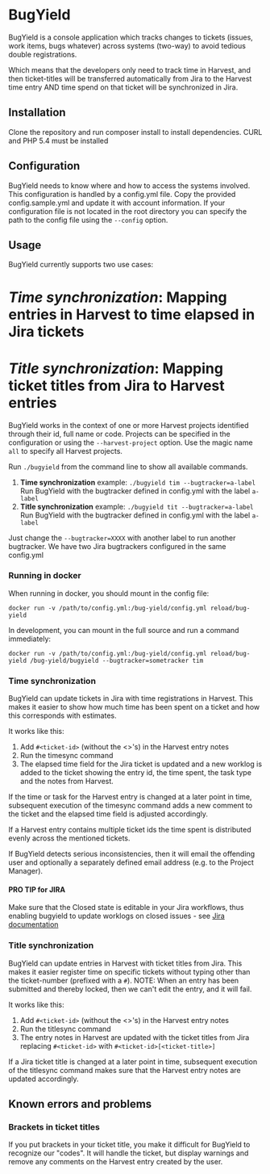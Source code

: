 # BugYield

BugYield is a console application which tracks changes to tickets
(issues, work items, bugs whatever) across systems (two-way) to avoid
tedious double registrations.

Which means that the developers only need to track time in Harvest,
and then ticket-titles will be transferred automatically from Jira to
the Harvest time entry AND time spend on that ticket will be
synchronized in Jira.

## Installation

Clone the repository and run composer install to install dependencies.
CURL and PHP 5.4 must be installed

## Configuration

BugYield needs to know where and how to access the systems involved.
This configuration is handled by a config.yml file. Copy the provided
config.sample.yml and update it with account information. If your
configuration file is not located in the root directory you can
specify the path to the config file using the `--config` option.

## Usage

BugYield currently supports two use cases:

# *Time synchronization*: Mapping entries in Harvest to time elapsed in Jira tickets
# *Title synchronization*: Mapping ticket titles from Jira to Harvest entries

BugYield works in the context of one or more Harvest projects
identified through their id, full name or code. Projects can be
specified in the configuration or using the
<code>--harvest-project</code> option. Use the magic name `all` to
specify all Harvest projects.

Run <code>./bugyield</code> from the command line to show all available commands.

1. **Time synchronization** example:
   `./bugyield tim --bugtracker=a-label` Run BugYield with the bugtracker defined in config.yml with the label `a-label`
2. **Title synchronization** example:
   `./bugyield tit --bugtracker=a-label` Run BugYield with the bugtracker defined in config.yml with the label `a-label`

Just change the `--bugtracker=XXXX` with another label to run another
bugtracker. We have two Jira bugtrackers configured in the same
config.yml

###  Running in docker

When running in docker, you should mount in the config file:

``` shell
docker run -v /path/to/config.yml:/bug-yield/config.yml reload/bug-yield
```

In development, you can mount in the full source and run a command
immediately:

``` shell
docker run -v /path/to/config.yml:/bug-yield/config.yml reload/bug-yield /bug-yield/bugyield --bugtracker=sometracker tim
```

### Time synchronization

BugYield can update tickets in Jira with time registrations in
Harvest. This makes it easier to show how much time has been spent on
a ticket and how this corresponds with estimates.

It works like this:

1. Add `#<ticket-id>` (without the <>'s) in the Harvest entry
   notes
2. Run the timesync command
3. The elapsed time field for the Jira ticket is updated and a new
   worklog is added to the ticket showing the entry id, the time
   spent, the task type and the notes from Harvest.

If the time or task for the Harvest entry is changed at a later point
in time, subsequent execution of the timesync command adds a new
comment to the ticket and the elapsed time field is adjusted
accordingly.

If a Harvest entry contains multiple ticket ids the time spent is
distributed evenly across the mentioned tickets.

If BugYield detects serious inconsistencies, then it will email the
offending user and optionally a separately defined email address (e.g.
to the Project Manager).

#### PRO TIP for JIRA

Make sure that the Closed state is editable in your Jira workflows,
thus enabling bugyield to update worklogs on closed issues - see [Jira
documentation](https://confluence.atlassian.com/display/JIRA/Allow+editing+of+Closed+Issues)

### Title synchronization

BugYield can update entries in Harvest with ticket titles from Jira.
This makes it easier register time on specific tickets without typing
other than the ticket-number (prefixed with a `#`). NOTE: When an
entry has been submitted and thereby locked, then we can't edit the
entry, and it will fail.

It works like this:

1. Add `#<ticket-id>` (without the <>'s) in the Harvest entry notes
2. Run the titlesync command
3. The entry notes in Harvest are updated with the ticket titles from
   Jira replacing `#<ticket-id>` with `#<ticket-id>[<ticket-title>]`

If a Jira ticket title is changed at a later point in time, subsequent
execution of the titlesync command makes sure that the Harvest entry
notes are updated accordingly.

##  Known errors and problems

### Brackets in ticket titles

If you put brackets in your ticket title, you make it difficult for
BugYield to recognize our "codes". It will handle the ticket, but
display warnings and remove any comments on the Harvest entry created
by the user.
